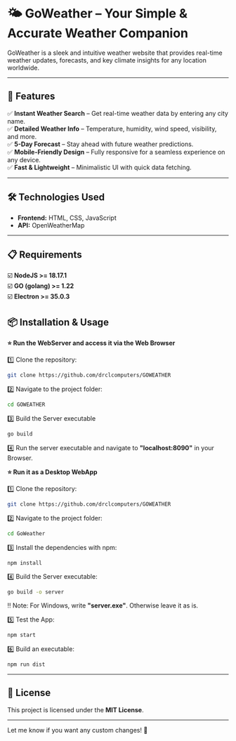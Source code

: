 # 🌤️ **GoWeather** – Your Simple & Accurate Weather Companion  

GoWeather is a sleek and intuitive weather website that provides real-time weather updates, forecasts, and key climate insights for any location worldwide.  

---

## 🚀 **Features**  
✅ **Instant Weather Search** – Get real-time weather data by entering any city name.  
✅ **Detailed Weather Info** – Temperature, humidity, wind speed, visibility, and more.  
✅ **5-Day Forecast** – Stay ahead with future weather predictions.  
✅ **Mobile-Friendly Design** – Fully responsive for a seamless experience on any device.  
✅ **Fast & Lightweight** – Minimalistic UI with quick data fetching.  

---

## 🛠️ **Technologies Used**  
- **Frontend:** HTML, CSS, JavaScript  
- **API:** OpenWeatherMap

---

## 📋 **Requirements**
☑️ **NodeJS >= 18.17.1**<br>
☑️ **GO (golang) >= 1.22**<br>
☑️ **Electron >= 35.0.3**

## 📦 **Installation & Usage**  
**⭐ Run the WebServer and access it via the Web Browser**

1️⃣ Clone the repository:  
   ```bash
   git clone https://github.com/drclcomputers/GOWEATHER
   ```  
2️⃣ Navigate to the project folder:  
   ```bash
   cd GOWEATHER
   ```
3️⃣ Build the Server executable
   ```bash
   go build
   ```
4️⃣ Run the server executable and navigate to **"localhost:8090"** in your Browser.

**⭐ Run it as a Desktop WebApp**

1️⃣ Clone the repository:  
   ```bash
   git clone https://github.com/drclcomputers/GOWEATHER
   ```  
2️⃣ Navigate to the project folder:  
   ```bash
   cd GoWeather
   ```
3️⃣ Install the dependencies with npm:
   ```bash
   npm install
   ```
4️⃣ Build the Server executable:
   ```bash
   go build -o server
   ```
   ‼️ Note: For Windows, write **"server.exe"**. Otherwise leave it as is.
   
5️⃣ Test the App:
   ```bash
   npm start
   ```
   
6️⃣ Build an executable:
   ```bash
   npm run dist
   ```

---

## 📜 **License**  
This project is licensed under the **MIT License**.  

---

Let me know if you want any custom changes! 🚀
